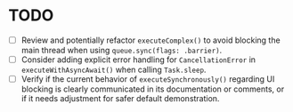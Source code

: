 # TODO

- [ ] Review and potentially refactor `executeComplex()` to avoid blocking the main thread when using `queue.sync(flags: .barrier)`.
- [ ] Consider adding explicit error handling for `CancellationError` in `executeWithAsyncAwait()` when calling `Task.sleep`.
- [ ] Verify if the current behavior of `executeSynchronously()` regarding UI blocking is clearly communicated in its documentation or comments, or if it needs adjustment for safer default demonstration.